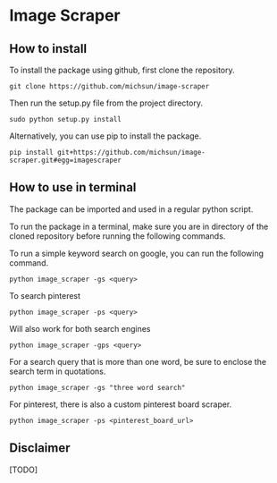 # Image Scraper



## How to install

To install the package using github, first clone the repository. 
```
git clone https://github.com/michsun/image-scraper
```

Then run the setup.py file from the project directory.

```
sudo python setup.py install
```
Alternatively, you can use pip to install the package.
```
pip install git+https://github.com/michsun/image-scraper.git#egg=imagescraper
```

## How to use in terminal

The package can be imported and used in a regular python script. 

To run the package in a terminal, make sure you are in directory of the cloned repository before running the following commands. 

To run a simple keyword search on google, you can run the following command.
```
python image_scraper -gs <query>
```

To search pinterest
```
python image_scraper -ps <query>
```
Will also work for both search engines
```
python image_scraper -gps <query>
```
For a search query that is more than one word, be sure to enclose the search term in quotations. 
```
python image_scraper -gs "three word search"
```
For pinterest, there is also a custom pinterest board scraper. 
```
python image_scraper -ps <pinterest_board_url>
```

## Disclaimer

[TODO]